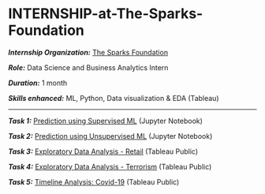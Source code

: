 # INTERNSHIP-at-The-Sparks-Foundation
***Internship Organization:*** [The Sparks Foundation](https://www.thesparksfoundationsingapore.org/)

***Role:*** Data Science and Business Analytics Intern 

***Duration:*** 1 month 

***Skills enhanced:*** ML, Python, Data visualization & EDA (Tableau)
<hr>

***Task 1:*** [Prediction using Supervised ML](https://github.com/sahil-ansari-15/INTERNSHIP-at-The-Sparks-Foundation/blob/main/Prediction%20using%20Supervised%20ML.ipynb) (Jupyter Notebook)

***Task 2:*** [Prediction using Unsupervised ML](https://github.com/sahil-ansari-15/INTERNSHIP-at-The-Sparks-Foundation/blob/main/Prediction%20using%20Unsupervised%20ML.ipynb) (Jupyter Notebook)

***Task 3:*** [Exploratory Data Analysis - Retail](https://public.tableau.com/profile/sahil.ansari#!/vizhome/EDA-SuperStores/Story1) (Tableau Public)

***Task 4:*** [Exploratory Data Analysis - Terrorism](https://public.tableau.com/profile/sahil.ansari#!/vizhome/EDA-Terrorist/Story1) (Tableau Public)

***Task 5:*** [Timeline Analysis: Covid-19](https://public.tableau.com/profile/sahil.ansari#!/vizhome/TimelineAnalysisCovid-19_16112765119570/Story1) (Tableau Public)
